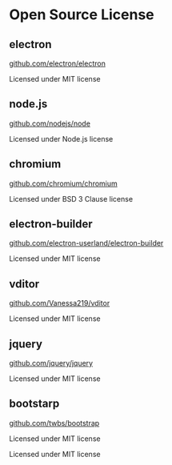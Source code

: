 # Open Source License

## electron

[github.com/electron/electron](https://github.com/electron/electron)

Licensed under MIT license

## node.js

[github.com/nodejs/node](https://github.com/nodejs/node)

Licensed under Node.js license

## chromium

[github.com/chromium/chromium](https://github.com/chromium/chromium)

Licensed under BSD 3 Clause license

## electron-builder

[github.com/electron-userland/electron-builder](https://github.com/electron-userland/electron-builder)

Licensed under MIT license

## vditor

[github.com/Vanessa219/vditor](https://github.com/Vanessa219/vditor)

Licensed under MIT license

## jquery

[github.com/jquery/jquery](https://github.com/jquery/jquery)

Licensed under MIT license

## bootstarp

[github.com/twbs/bootstrap](https://github.com/twbs/bootstrap)

Licensed under MIT license



Licensed under MIT license

